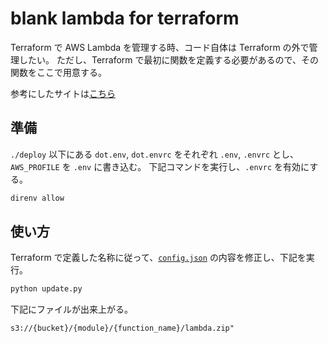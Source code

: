 # blank lambda for terraform

Terraform で AWS Lambda を管理する時、コード自体は Terraform の外で管理したい。
ただし、Terraform で最初に関数を定義する必要があるので、その関数をここで用意する。

参考にしたサイトは[こちら](https://blog.nijohando.jp/post/2020/partially-managing-lambda-with-terraform/)

## 準備

`./deploy` 以下にある `dot.env`, `dot.envrc` をそれぞれ `.env`, `.envrc` とし、`AWS_PROFILE` を `.env` に書き込む。
下記コマンドを実行し、`.envrc` を有効にする。

```bash
direnv allow
```

## 使い方

Terraform で定義した名称に従って、[`config.json`](./deploy/config.json) の内容を修正し、下記を実行。

```bash
python update.py
```

下記にファイルが出来上がる。

```text
s3://{bucket}/{module}/{function_name}/lambda.zip"
```
